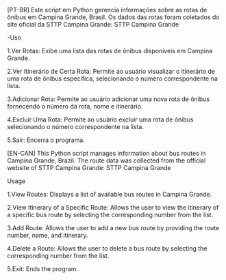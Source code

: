 [PT-BR]
Este script em Python gerencia informações sobre as rotas
de ônibus em Campina Grande, Brasil. Os dados das rotas 
foram coletados do site oficial da STTP Campina 
Grande: STTP Campina Grande

-Uso

1.Ver Rotas:
Exibe uma lista das rotas de ônibus disponíveis em Campina 
Grande.

2.Ver Itinerário de Certa Rota:
Permite ao usuário visualizar o itinerário de uma rota de 
ônibus específica, selecionando o número correspondente 
na lista.

3.Adicionar Rota:
Permite ao usuário adicionar uma nova rota de ônibus 
fornecendo o número da rota, nome e itinerário.

4.Excluir Uma Rota:
Permite ao usuário excluir uma rota de ônibus selecionando 
o número correspondente na lista.

5.Sair:
Encerra o programa.

[EN-CAN]
This Python script manages information about bus routes in
Campina Grande, Brazil. The route data was collected from
the official website of STTP Campina Grande: STTP Campina Grande

Usage

1.View Routes:
Displays a list of available bus routes in Campina Grande.

2.View Itinerary of a Specific Route:
Allows the user to view the itinerary of a specific bus 
route by selecting the corresponding number from the list.

3.Add Route:
Allows the user to add a new bus route by providing the 
route number, name, and itinerary.

4.Delete a Route:
Allows the user to delete a bus route by selecting the 
corresponding number from the list.

5.Exit:
Ends the program.
